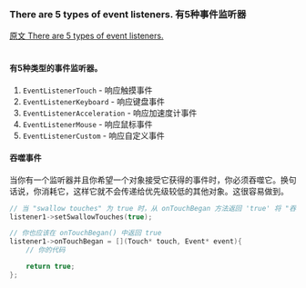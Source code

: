 ### There are 5 types of event listeners.  有5种事件监听器
[原文 There are 5 types of event listeners.](https://docs.cocos2d-x.org/cocos2d-x/v4/en/event_dispatcher/types.html) 
<br>
<br>

#### 有5种类型的事件监听器。

1. `EventListenerTouch` - 响应触摸事件
2. `EventListenerKeyboard` - 响应键盘事件
3. `EventListenerAcceleration` - 响应加速度计事件
4. `EventListenerMouse` - 响应鼠标事件
5. `EventListenerCustom` - 响应自定义事件

#### 吞噬事件
当你有一个监听器并且你希望一个对象接受它获得的事件时，你必须吞噬它。换句话说，你消耗它，这样它就不会传递给优先级较低的其他对象。这很容易做到。

```cpp
// 当 "swallow touches" 为 true 时，从 onTouchBegan 方法返回 'true' 将 "吞噬" 触摸事件，阻止其他监听器使用它。
listener1->setSwallowTouches(true);

// 你也应该在 onTouchBegan() 中返回 true
listener1->onTouchBegan = [](Touch* touch, Event* event){
    // 你的代码

    return true;
};
```